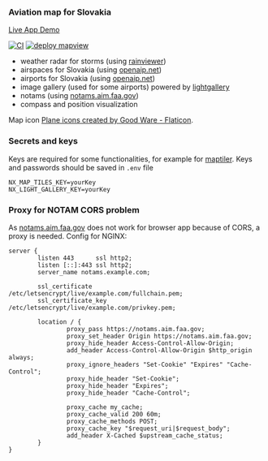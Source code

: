### Aviation map for Slovakia

[Live App Demo](https://jobes.github.io/laamap/)

[![CI](https://github.com/jobes/laamap/actions/workflows/ci.yml/badge.svg)](https://github.com/jobes/laamap/actions/workflows/ci.yml)
[![deploy mapview](https://github.com/jobes/laamap/actions/workflows/gh-pages.yml/badge.svg)](https://github.com/jobes/laamap/actions/workflows/gh-pages.yml)

- weather radar for storms (using [rainviewer](https://www.rainviewer.com/))
- airspaces for Slovakia (using [openaip.net](https://www.openaip.net/))
- airports for Slovakia (using [openaip.net](https://www.openaip.net/))
- image gallery (used for some airports) powered by [lightgallery](https://www.lightgalleryjs.com/)
- notams (using [notams.aim.faa.gov](https://notams.aim.faa.gov))
- compass and position visualization

Map icon [Plane icons created by Good Ware - Flaticon](https://www.flaticon.com/free-icons/plane).

### Secrets and keys

Keys are required for some functionalities, for example for [maptiler](https://www.maptiler.com/). Keys and passwords should be saved in `.env` file

```
NX_MAP_TILES_KEY=yourKey
NX_LIGHT_GALLERY_KEY=yourKey
```

### Proxy for NOTAM CORS problem

As [notams.aim.faa.gov](https://notams.aim.faa.gov) does not work for browser app because of CORS, a proxy is needed. Config for NGINX:

```
server {
        listen 443      ssl http2;
        listen [::]:443 ssl http2;
        server_name notams.example.com;

        ssl_certificate     /etc/letsencrypt/live/example.com/fullchain.pem;
        ssl_certificate_key /etc/letsencrypt/live/example.com/privkey.pem;

        location / {
                proxy_pass https://notams.aim.faa.gov;
                proxy_set_header Origin https://notams.aim.faa.gov;
                proxy_hide_header Access-Control-Allow-Origin;
                add_header Access-Control-Allow-Origin $http_origin always;
                proxy_ignore_headers "Set-Cookie" "Expires" "Cache-Control";
                proxy_hide_header "Set-Cookie";
                proxy_hide_header "Expires";
                proxy_hide_header "Cache-Control";

                proxy_cache my_cache;
                proxy_cache_valid 200 60m;
                proxy_cache_methods POST;
                proxy_cache_key "$request_uri|$request_body";
                add_header X-Cached $upstream_cache_status;
        }
}
```
